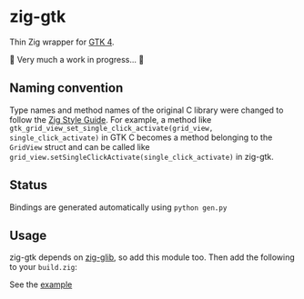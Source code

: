 # zig-gtk

Thin Zig wrapper for [GTK 4](https://gitlab.gnome.org/GNOME/gtk).

🚧 Very much a work in progress... 🚧

## Naming convention

Type names and method names of the original C library were changed to follow the [Zig Style Guide](https://ziglang.org/documentation/0.9.1/#Names). For example, a method like `gtk_grid_view_set_single_click_activate(grid_view, single_click_activate)` in GTK C becomes a method belonging to the `GridView` struct and can be called like `grid_view.setSingleClickActivate(single_click_activate)` in zig-gtk.

## Status

Bindings are generated automatically using `python gen.py`

## Usage

zig-gtk depends on [zig-glib](https://github.com/davidmhewitt/zig-glib/), so add this module too. Then add the following to your `build.zig`:

See the [example](/example)
